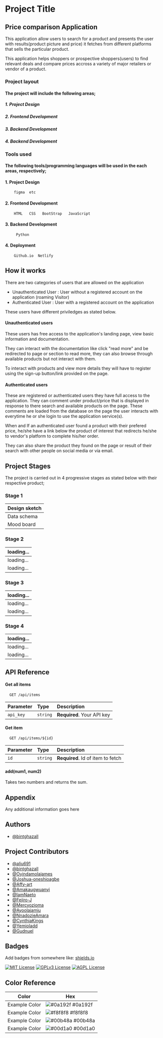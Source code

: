
# Project Title

## Price comparison Application

This application allow users to search for a product and presents the user with results(product picture and price) it fetches from different platforms that sells the particular product.

This application helps shoppers or prospective shoppers(users) to find relevant deals and compare prices accross a variety of major retailers or vendor of a product.


### Project layout

#### The project will include the following areas;
#####  1. Project Design
#####  2. Frontend Development
#####  3. Backend Development
#####  4. Backend Development

### Tools used 

#### The following tools/programming languages will be used in the each areas, respectively;
####  1. Project Design
        figma  etc
####  2. Frontend Development
        HTML   CSS   BootStrap   JavaScript
####  3. Backend Development
         Python 
####  4. Deployment
        Github.io  Netlify


## How it works

There are two categories of users that are allowed on the application

- Unauthenticated User : User without a registered account on the application (roaming Visitor) 
- Authenticated User : User with a registered account on the application

These users have different priviledges as stated below.

#### Unauthenticated users

These users has free access to the application's landing page, view basic information and documentation. 

They can interact with the documentation like click "read more" and be redirected to page or section to read more, they can also browse through available products but not interact with them. 

To interact with products and view more details they will have to register using the sign-up button/link provided on the page.

#### Authenticated users
These are registered or authenticated users they have full access to the application. They can comment under product/price that is displayed in response to there search and available products on the page. These comments are loaded from the database on the page the user interacts with everytime he or she login to use the application service(s).

When and If an authenticated user found a product with their prefered price, he/she have a link below the product of interest that redirects he/she to vendor's platform to complete his/her order.

They can also share the product they found on the page or result of their search with other people on social media or via email.






##  Project Stages

The project is carried out in 4 progressive stages as stated below with their respective product;

### Stage 1
| Design sketch | 
| :------------- |
| Data schema |
| Mood board |

### Stage 2
| loading...| 
| :------------- |
| loading...|
| loading...|

### Stage 3
| loading...| 
| :------------- |
| loading...|
| loading...|

### Stage 4
| loading...| 
| :------------- |
| loading...|
| loading...|

## API Reference

#### Get all items

```http
  GET /api/items
```

| Parameter | Type     | Description                |
| :-------- | :------- | :------------------------- |
| `api_key` | `string` | **Required**. Your API key |

#### Get item

```http
  GET /api/items/${id}
```

| Parameter | Type     | Description                       |
| :-------- | :------- | :-------------------------------- |
| `id`      | `string` | **Required**. Id of item to fetch |

#### add(num1, num2)

Takes two numbers and returns the sum.


## Appendix

Any additional information goes here


## Authors

- [@bintghazall](https://www.github.com/bintghazall)

## Project Contributors 

- [@aliu691](https://www.github.com/aliu691)
- [@bintghazall](https://www.github.com/bintghazall)
- [@Oyindamolajames](https://www.github.com/Oyindamolajames)
- [@Joshua-oneshioagbe](https://www.github.com/Joshua-oneshioagbe)
- [@Affy-art](https://www.github.com/Affy-art)
- [@Amakaugwuanyi](https://www.github.com/Amakaugwuanyi)
- [@IamNaeto](https://www.github.com/IamNaeto)
- [@Fejiro-J](https://www.github.com/Fejiro-J)
- [@Mercyozioma](https://www.github.com/Mercyozioma)
- [@Ayoolajamiu](https://www.github.com/Ayoolajamiu)
- [@NnadozieAmara](https://www.github.com/NnadozieAmara)
- [@CynthiaKings](https://www.github.com/CynthiaKings)
- [@Yemioladd](https://www.github.com/Yemioladd)
- [@Gudnuel](https://www.github.com/Gudnuel)

## Badges

Add badges from somewhere like: [shields.io](https://shields.io/)

[![MIT License](https://img.shields.io/badge/License-MIT-green.svg)](https://choosealicense.com/licenses/mit/)
[![GPLv3 License](https://img.shields.io/badge/License-GPL%20v3-yellow.svg)](https://opensource.org/licenses/)
[![AGPL License](https://img.shields.io/badge/license-AGPL-blue.svg)](http://www.gnu.org/licenses/agpl-3.0)

## Color Reference

| Color             | Hex                                                                |
| ----------------- | ------------------------------------------------------------------ |
| Example Color | ![#0a192f](https://via.placeholder.com/10/0a192f?text=+) #0a192f |
| Example Color | ![#f8f8f8](https://via.placeholder.com/10/f8f8f8?text=+) #f8f8f8 |
| Example Color | ![#00b48a](https://via.placeholder.com/10/00b48a?text=+) #00b48a |
| Example Color | ![#00d1a0](https://via.placeholder.com/10/00b48a?text=+) #00d1a0 |

